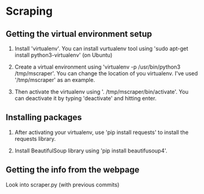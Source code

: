 # Scraping

## Getting the virtual environment setup
1. Install 'virtualenv'. You can install vurtualenv tool using
   'sudo apt-get install python3-virtualenv' (on Ubuntu)

2. Create a virtual environment using 'virtualenv -p /usr/bin/python3 /tmp/mscraper'.
   You can change the location of you virtualenv. I've used '/tmp/mscraper' as an example.

3. Then activate the virtualenv using '. /tmp/mscraper/bin/activate'.
   You can deactivate it by typing 'deactivate' and hitting enter.

## Installing packages
1. After activating your virtualenv, use 'pip install requests' to install the requests library.

2. Install BeautifulSoup library using 'pip install beautifusoup4'.

## Getting the info from the webpage
Look into scraper.py (with previous commits)
